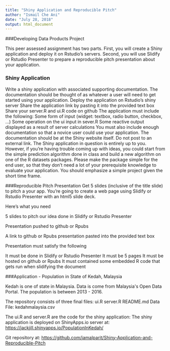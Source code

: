 ```yaml
---
title: "Shiny Application and Reproducible Pitch"
author: "Ismail Che Ani"
date: "July 28, 2018"
output: html_document
---
```


###Developing Data Products Project

This peer assessed assignment has two parts. First, you will create a Shiny application and deploy it on Rstudio’s servers. Second, you will use Slidify or Rstudio Presenter to prepare a reproducible pitch presentation about your application.

### Shiny Application
Write a shiny application with associated supporting documentation. The documentation should be thought of as whatever a user will need to get started using your application.
Deploy the application on Rstudio’s shiny server
Share the application link by pasting it into the provided text box
Share your server.R and ui.R code on github
The application must include the following:
Some form of input (widget: textbox, radio button, checkbox, …)
Some operation on the ui input in sever.R
Some reactive output displayed as a result of server calculations
You must also include enough documentation so that a novice user could use your application.
The documentation should be at the Shiny website itself. Do not post to an external link. The Shiny application in question is entirely up to you. However, if you’re having trouble coming up with ideas, you could start from the simple prediction algorithm done in class and build a new algorithm on one of the R datasets packages. Please make the package simple for the end user, so that they don’t need a lot of your prerequisite knowledge to evaluate your application. You should emphasize a simple project given the short time frame.

###Reproducible Pitch Presentation
Get 5 slides (inclusive of the title slide) to pitch a your app. You’re going to create a web page using Slidify or Rstudio Presenter with an html5 slide deck.

Here’s what you need

5 slides to pitch our idea done in Slidify or Rstudio Presenter

Presentation pushed to github or Rpubs

A link to github or Rpubs presentation pasted into the provided text box

Presentation must satisfy the following

It must be done in Slidify or Rstudio Presenter
It must be 5 pages
It must be hosted on github or Rpubs
It must contained some embedded R code that gets run when slidifying the document

###Application - Population in State of Kedah, Malaysia 

Kedah is one of state in Malaysia. Data is come from Malaysia's Open Data Portal. The population is between 2013 - 2016.

The repository consists of three final files:
ui.R
server.R
README.md
Data File:
kedahmalaysia.csv

The ui.R and server.R are the code for the shiny application:
The shiny application is deployed on ShinyApps.io server at: https://jackjill.shinyapps.io/PopulationInKedah/

Git repository at: https://github.com/jamalparit/Shiny-Application-and-Reproducible-Pitch